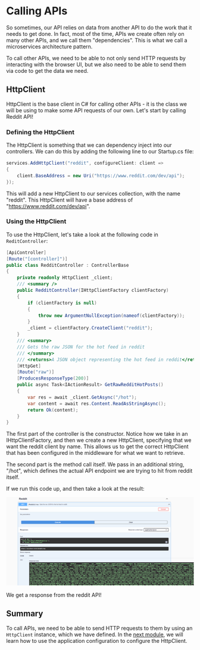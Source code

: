 # Calling APIs

So sometimes, our API relies on data from another API to do the work that it needs to get done. In fact, most of the time, APIs we create often rely on many other APIs, and we call them "dependencies". This is what we call a microservices architecture pattern.

To call other APIs, we need to be able to not only send HTTP requests by interacting with the browser UI, but we also need to be able to send them via code to get the data we need.

## HttpClient

HttpClient is the base client in C# for calling other APIs - it is the class we will be using to make some API requests of our own. Let's start by calling Reddit API!

### Defining the HttpClient

The HttpClient is something that we can dependency inject into our controllers. We can do this by adding the following line to our Startup.cs file:

```c#
services.AddHttpClient("reddit", configureClient: client =>
{
    client.BaseAddress = new Uri("https://www.reddit.com/dev/api");
});
```

This will add a new HttpClient to our services collection, with the name "reddit". This HttpClient will have a base address of "https://www.reddit.com/dev/api".

### Using the HttpClient

To use the HttpClient, let's take a look at the following code in `ReditController`:

```c#
[ApiController]
[Route("[controller]")]
public class RedditController : ControllerBase
{
    private readonly HttpClient _client;
    /// <summary />
    public RedditController(IHttpClientFactory clientFactory)
    {
        if (clientFactory is null)
        {
            throw new ArgumentNullException(nameof(clientFactory));
        }
        _client = clientFactory.CreateClient("reddit");
    }
    /// <summary>
    /// Gets the raw JSON for the hot feed in reddit
    /// </summary>
    /// <returns>A JSON object representing the hot feed in reddit</returns>
    [HttpGet]
    [Route("raw")]
    [ProducesResponseType(200)]
    public async Task<IActionResult> GetRawRedditHotPosts()
    {
        var res = await _client.GetAsync("/hot");
        var content = await res.Content.ReadAsStringAsync();
        return Ok(content);
    }
}
```

The first part of the controller is the constructor. Notice how we take in an IHttpClientFactory, and then we create a new HttpClient, specifying that we want the reddit client by name. This allows us to get the correct HttpClient that has been configured in the middleware for what we want to retrieve.

The second part is the method call itself. We pass in an additional string, "/hot", which defines the actual API endpoint we are trying to hit from reddit itself.

If we run this code up, and then take a look at the result:

![picture 16](images/b45f1ada0d3a884202b13f888bed2f5b6d554f26f841047faca523fd45c3d8e1.png)  

We get a response from the reddit API!

## Summary

To call APIs, we need to be able to send HTTP requests to them by using an `HttpClient` instance, which we have defined. In the [next module](https://github.com/NZMSA/2022-Phase-2/tree/main/2.%20Backend/App%20Configuration/Readme.md), we will learn how to use the application configuration to configure the HttpClient.